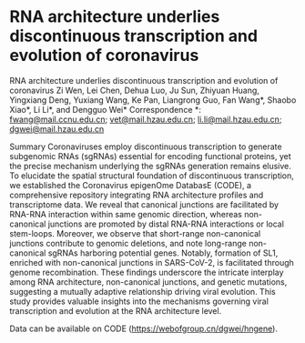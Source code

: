 # RNA architecture underlies discontinuous transcription and evolution of coronavirus
RNA architecture underlies discontinuous transcription and evolution of coronavirus
Zi Wen, Lei Chen, Dehua Luo, Ju Sun, Zhiyuan Huang, Yingxiang Deng, Yuxiang Wang, Ke Pan, Liangrong Guo, Fan Wang*, Shaobo Xiao*, Li Li*, and Dengguo Wei*
Correspondence *: fwang@mail.ccnu.edu.cn; vet@mail.hzau.edu.cn; li.li@mail.hzau.edu.cn; dgwei@mail.hzau.edu.cn

Summary
Coronaviruses employ discontinuous transcription to generate subgenomic RNAs (sgRNAs) essential for encoding functional proteins, yet the precise mechanism underlying the sgRNAs generation remains elusive. To elucidate the spatial structural foundation of discontinuous transcription, we established the Coronavirus epigenOme DatabasE (CODE), a comprehensive repository integrating RNA architecture profiles and transcriptome data. We reveal that canonical junctions are facilitated by RNA-RNA interaction within same genomic direction, whereas non-canonical junctions are promoted by distal RNA-RNA interactions or local stem-loops. Moreover, we observe that short-range non-canonical junctions contribute to genomic deletions, and note long-range non-canonical sgRNAs harboring potential genes. Notably, formation of SL1, enriched with non-canonical junctions in SARS-CoV-2, is facilitated through genome recombination. These findings underscore the intricate interplay among RNA architecture, non-canonical junctions, and genetic mutations, suggesting a mutually adaptive relationship driving viral evolution. This study provides valuable insights into the mechanisms governing viral transcription and evolution at the RNA architecture level.

Data can be  available on CODE (https://webofgroup.cn/dgwei/hngene).
